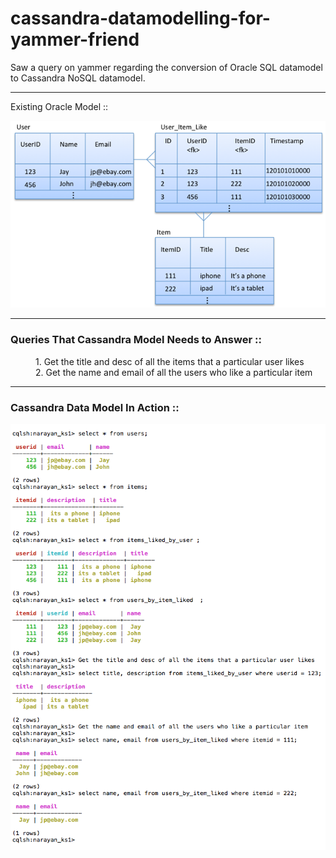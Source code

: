 # cassandra-datamodelling-for-yammer-friend
Saw a query on yammer regarding the conversion of Oracle SQL datamodel to Cassandra NoSQL datamodel.

----

Existing Oracle Model ::

![alt tag](./oracle-data-model.png "Existing Oracle Data Model")


----


### Queries That Cassandra Model Needs to Answer ::
<dl>
  <dd>1. Get the title and desc of all the items that a particular user likes</dd>
  
  <dd>2. Get the name and email of all the users who like a particular item</dd>
</dl>

----

### Cassandra Data Model In Action ::

![alt tag](./cassandra-data-model.png "Cassandra Data Model Solution")
